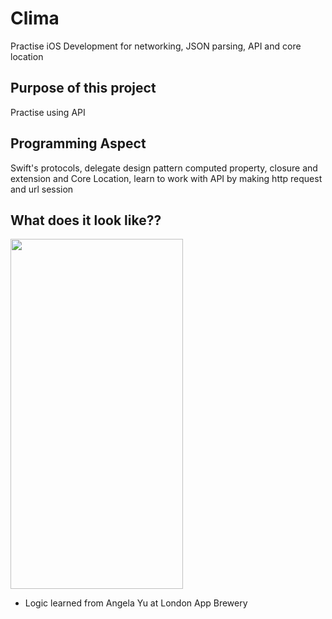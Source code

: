 # Clima
Practise iOS Development for networking, JSON parsing, API and core location

## Purpose of this project
Practise using API

## Programming Aspect
Swift's protocols, delegate design pattern computed property, closure and extension and Core Location, learn to work with API by making http request and url session

## What does it look like??
<img src="https://github.com/Helen-Noe/Clima/blob/main/Clima.gif" width="276" height="560">

* Logic learned from Angela Yu at London App Brewery
